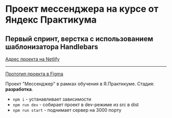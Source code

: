 # Проект мессенджера на курсе от Яндекс Практикума

## Первый спринт, верстка с использованием шаблонизатора Handlebars

[Адрес проекта на Netlify](https://sprint-1--frabjous-tarsier-921d27.netlify.app/)

---

[Прототип проекта в Figma](https://disk.yandex.ru/d/-V6pxHBlBkRVxw)

Проект "Мессенджер" в рамках обучения в Я.Практикуме.
Стадия: **разработка**.

- `npm i` - устанавливает зависимости
- `npm run dev` - собирает проект в dev-режиме из src в dist
- `npm run start` - поднимает сервер на 3000 порту
